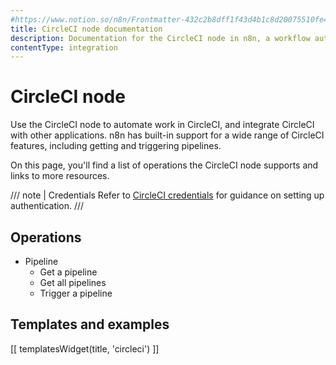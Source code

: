 ```yaml
---
#https://www.notion.so/n8n/Frontmatter-432c2b8dff1f43d4b1c8d20075510fe4
title: CircleCI node documentation
description: Documentation for the CircleCI node in n8n, a workflow automation platform. Includes details of operations and configuration, and links to examples and credentials information.
contentType: integration
---
```


# CircleCI node

Use the CircleCI node to automate work in CircleCI, and integrate CircleCI with other applications. n8n has built-in support for a wide range of CircleCI features, including getting and triggering pipelines.

On this page, you'll find a list of operations the CircleCI node supports and links to more resources.

/// note | Credentials
Refer to [CircleCI credentials](/integrations/builtin/credentials/circleci/) for guidance on setting up authentication. 
///

## Operations

* Pipeline
    * Get a pipeline
    * Get all pipelines
    * Trigger a pipeline

## Templates and examples

<!-- see https://www.notion.so/n8n/Pull-in-templates-for-the-integrations-pages-37c716837b804d30a33b47475f6e3780 -->
[[ templatesWidget(title, 'circleci') ]]
